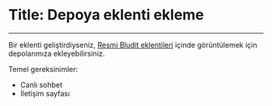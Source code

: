 # Title: Depoya eklenti ekleme
<!-- Position: 1 -->
---
Bir eklenti geliştirdiyseniz, [Resmi Bludit eklentileri](https://plugins.bludit.com/) içinde görüntülemek için depolarımıza ekleyebilirsiniz.

Temel gereksinimler:

- Canlı sohbet
- İletişim sayfası
